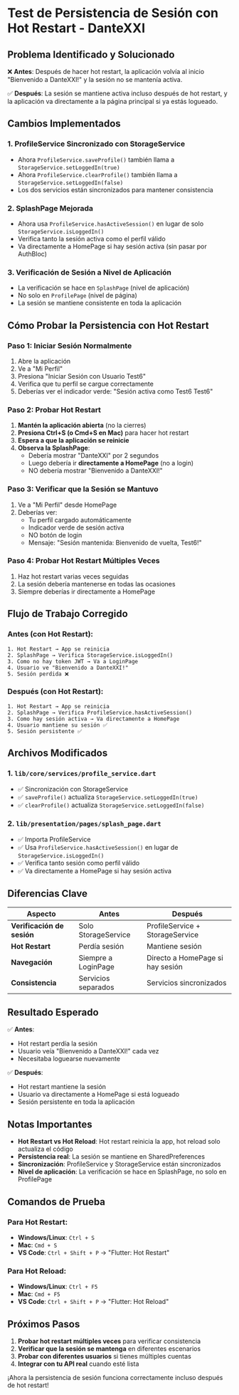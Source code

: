 # Test de Persistencia de Sesión con Hot Restart - DanteXXI

## Problema Identificado y Solucionado

❌ **Antes**: Después de hacer hot restart, la aplicación volvía al inicio "Bienvenido a DanteXXI!" y la sesión no se mantenía activa.

✅ **Después**: La sesión se mantiene activa incluso después de hot restart, y la aplicación va directamente a la página principal si ya estás logueado.

## Cambios Implementados

### 1. **ProfileService Sincronizado con StorageService**
- Ahora `ProfileService.saveProfile()` también llama a `StorageService.setLoggedIn(true)`
- Ahora `ProfileService.clearProfile()` también llama a `StorageService.setLoggedIn(false)`
- Los dos servicios están sincronizados para mantener consistencia

### 2. **SplashPage Mejorada**
- Ahora usa `ProfileService.hasActiveSession()` en lugar de solo `StorageService.isLoggedIn()`
- Verifica tanto la sesión activa como el perfil válido
- Va directamente a HomePage si hay sesión activa (sin pasar por AuthBloc)

### 3. **Verificación de Sesión a Nivel de Aplicación**
- La verificación se hace en `SplashPage` (nivel de aplicación)
- No solo en `ProfilePage` (nivel de página)
- La sesión se mantiene consistente en toda la aplicación

## Cómo Probar la Persistencia con Hot Restart

### **Paso 1: Iniciar Sesión Normalmente**
1. Abre la aplicación
2. Ve a "Mi Perfil"
3. Presiona "Iniciar Sesión con Usuario Test6"
4. Verifica que tu perfil se cargue correctamente
5. Deberías ver el indicador verde: "Sesión activa como Test6 Test6"

### **Paso 2: Probar Hot Restart**
1. **Mantén la aplicación abierta** (no la cierres)
2. **Presiona Ctrl+S (o Cmd+S en Mac)** para hacer hot restart
3. **Espera a que la aplicación se reinicie**
4. **Observa la SplashPage**:
   - Debería mostrar "DanteXXI" por 2 segundos
   - Luego debería ir **directamente a HomePage** (no a login)
   - NO debería mostrar "Bienvenido a DanteXXI!"

### **Paso 3: Verificar que la Sesión se Mantuvo**
1. Ve a "Mi Perfil" desde HomePage
2. Deberías ver:
   - Tu perfil cargado automáticamente
   - Indicador verde de sesión activa
   - NO botón de login
   - Mensaje: "Sesión mantenida: Bienvenido de vuelta, Test6!"

### **Paso 4: Probar Hot Restart Múltiples Veces**
1. Haz hot restart varias veces seguidas
2. La sesión debería mantenerse en todas las ocasiones
3. Siempre deberías ir directamente a HomePage

## Flujo de Trabajo Corregido

### **Antes (con Hot Restart):**
```
1. Hot Restart → App se reinicia
2. SplashPage → Verifica StorageService.isLoggedIn()
3. Como no hay token JWT → Va a LoginPage
4. Usuario ve "Bienvenido a DanteXXI!"
5. Sesión perdida ❌
```

### **Después (con Hot Restart):**
```
1. Hot Restart → App se reinicia
2. SplashPage → Verifica ProfileService.hasActiveSession()
3. Como hay sesión activa → Va directamente a HomePage
4. Usuario mantiene su sesión ✅
5. Sesión persistente ✅
```

## Archivos Modificados

### 1. **`lib/core/services/profile_service.dart`**
- ✅ Sincronización con StorageService
- ✅ `saveProfile()` actualiza `StorageService.setLoggedIn(true)`
- ✅ `clearProfile()` actualiza `StorageService.setLoggedIn(false)`

### 2. **`lib/presentation/pages/splash_page.dart`**
- ✅ Importa ProfileService
- ✅ Usa `ProfileService.hasActiveSession()` en lugar de `StorageService.isLoggedIn()`
- ✅ Verifica tanto sesión como perfil válido
- ✅ Va directamente a HomePage si hay sesión activa

## Diferencias Clave

| Aspecto | Antes | Después |
|---------|-------|---------|
| **Verificación de sesión** | Solo StorageService | ProfileService + StorageService |
| **Hot Restart** | Perdía sesión | Mantiene sesión |
| **Navegación** | Siempre a LoginPage | Directo a HomePage si hay sesión |
| **Consistencia** | Servicios separados | Servicios sincronizados |

## Resultado Esperado

✅ **Antes**: 
- Hot restart perdía la sesión
- Usuario veía "Bienvenido a DanteXXI!" cada vez
- Necesitaba loguearse nuevamente

✅ **Después**: 
- Hot restart mantiene la sesión
- Usuario va directamente a HomePage si está logueado
- Sesión persistente en toda la aplicación

## Notas Importantes

- **Hot Restart vs Hot Reload**: Hot restart reinicia la app, hot reload solo actualiza el código
- **Persistencia real**: La sesión se mantiene en SharedPreferences
- **Sincronización**: ProfileService y StorageService están sincronizados
- **Nivel de aplicación**: La verificación se hace en SplashPage, no solo en ProfilePage

## Comandos de Prueba

### **Para Hot Restart:**
- **Windows/Linux**: `Ctrl + S`
- **Mac**: `Cmd + S`
- **VS Code**: `Ctrl + Shift + P` → "Flutter: Hot Restart"

### **Para Hot Reload:**
- **Windows/Linux**: `Ctrl + F5`
- **Mac**: `Cmd + F5`
- **VS Code**: `Ctrl + Shift + P` → "Flutter: Hot Reload"

## Próximos Pasos

1. **Probar hot restart múltiples veces** para verificar consistencia
2. **Verificar que la sesión se mantenga** en diferentes escenarios
3. **Probar con diferentes usuarios** si tienes múltiples cuentas
4. **Integrar con tu API real** cuando esté lista

¡Ahora la persistencia de sesión funciona correctamente incluso después de hot restart!
